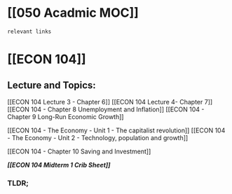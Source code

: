 # [[050 Acadmic MOC]]

`relevant links`

 # [[ECON 104]]
 
 ## Lecture and Topics:
 
[[ECON 104 Lecture 3 - Chapter 6]]
[[ECON 104 Lecture 4- Chapter 7]]
[[ECON 104 - Chapter 8 Unemployment and Inflation]]
[[ECON 104 - Chapter 9 Long-Run Economic Growth]]

[[ECON 104 - The Economy - Unit 1 - The capitalist revolution]]
[[ECON 104 - The Economy - Unit 2 - Technology, population and growth]]

[[ECON 104 - Chapter 10 Saving and Investment]]

***[[ECON 104 Midterm 1 Crib Sheet]]***


### TLDR;
